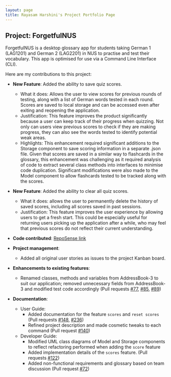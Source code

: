 ```yaml
---
layout: page
title: Rayasam Harshini's Project Portfolio Page
---
```

## Project: ForgetfulNUS

ForgetfulNUS is a desktop glossary app for students taking German 1 (LAG1201) and German 2 (LAG2201) in NUS to practise and test their vocabulary. 
This app is optimised for use via a Command Line Interface (CLI).

Here are my contributions to this project:

* **New Feature**: Added the ability to save quiz scores.
  * What it does: Allows the user to view scores for previous rounds 
  of testing, along with a list of German words tested in each round. Scores are saved to local
  storage and can be accessed even after exiting and reopening the application.
  * Justification: This feature improves the product significantly because a user can keep
  track of their progress when quizzing. Not only can users view previous scores
  to check if they are making progress, they can also see the words tested to identify potential
  weak areas.
  * Highlights: This enhancement required significant additions to the Storage component to save scoring
   information in a separate .json file. Given that scores are saved in a similar way to flashcards in the glossary,
   this enhancement was challenging as it required analysis of code to extract several class methods into interfaces to minimise code duplication.
   Significant modifications were also made to the Model component to allow flashcards tested to be tracked along with the scores.

* **New Feature**: Added the ability to clear all quiz scores.
    * What it does: allows the user to permanently delete the history of saved scores, 
    including all scores saved in past sessions.
    * Justification: This feature improves the user experience by allowing users to get a 
    fresh start. This could be especially useful for returning users picking up the application after a while, 
    who may feel that previous scores do not reflect their current understanding.

* **Code contributed**: [RepoSense link](https://nus-cs2103-ay2021s1.github.io/tp-dashboard/#breakdown=true&search=rayasamhr&sort=groupTitle&sortWithin=title&since=2020-08-14&timeframe=commit&mergegroup=&groupSelect=groupByRepos&checkedFileTypes=docs~functional-code~test-code~other&tabOpen=true&tabType=authorship&zFR=false&tabAuthor=rayasamhr&tabRepo=AY2021S1-CS2103T-W16-2%2Ftp%5Bmaster%5D&authorshipIsMergeGroup=false&authorshipFileTypes=docs~functional-code~test-code~other)

* **Project management**:
    * Added all original user stories as issues to the project Kanban board.

* **Enhancements to existing features**:
  * Renamed classes, methods and variables from AddressBook-3 to suit our application;
  removed unnecessary fields from AddressBook-3 and modified test code accordingly
  (Pull requests 
  [\#77](https://github.com/AY2021S1-CS2103T-W16-2/tp/pull/77),
  [\#85](https://github.com/AY2021S1-CS2103T-W16-2/tp/pull/85),
  [\#89](https://github.com/AY2021S1-CS2103T-W16-2/tp/pull/89))

* **Documentation**:
  * User Guide:
    * Added documentation for the feature `scores` and `reset scores` (Pull requests 
    [\#148](https://github.com/AY2021S1-CS2103T-W16-2/tp/pull/148),
    [\#236](https://github.com/AY2021S1-CS2103T-W16-2/tp/pull/236))
    * Refined project description and made cosmetic tweaks to each command 
    (Pull request [\#140](https://github.com/AY2021S1-CS2103T-W16-2/tp/pull/140))
  * Developer Guide:
    * Modified UML class diagrams of Model and Storage components to reflect refactoring
    performed when adding the `score` feature 
    * Added implementation details of the `scores` feature. (Pull requests [\#122](https://github.com/AY2021S1-CS2103T-W16-2/tp/pull/122))
    * Added non-functional requirements and glossary 
    based on team discussion (Pull request [\#72](https://github.com/AY2021S1-CS2103T-W16-2/tp/pull/72))
